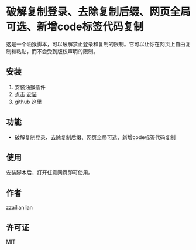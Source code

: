 # 破解复制登录、去除复制后缀、网页全局可选、新增code标签代码复制

这是一个油猴脚本，可以破解禁止登录和复制的限制。它可以让你在网页上自由复制和粘贴，而不会受到版权声明的限制。

## 安装

1. 安装油猴插件
2. 点击 [安装](https://greasyfork.org/zh-CN/scripts/459509-%E7%A0%B4%E8%A7%A3%E5%A4%8D%E5%88%B6%E7%99%BB%E5%BD%95-%E5%8E%BB%E9%99%A4%E5%A4%8D%E5%88%B6%E5%90%8E%E7%BC%80-%E7%BD%91%E9%A1%B5%E5%85%A8%E5%B1%80%E5%8F%AF%E9%80%89)
3. github [这里](https://github.com/zzall/temperMonkey/tree/master/crack_copy_login_eg)

## 功能

- 破解复制登录、去除复制后缀、网页全局可选、新增code标签代码复制

## 使用

安装脚本后，打开任意网页即可使用。

## 作者

zzailianlian

## 许可证

MIT

